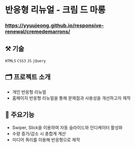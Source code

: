 # 반응형 리뉴얼 - 크림 드 마롱

### <https://yyuujeong.github.io/responsive-renewal/cremedemarrons/>

## :hammer_and_pick: 기술
```HTML5``` ```CSS3``` ```JS``` ```jQuery```

## :card_index_dividers: 프로젝트 소개
- 개인 반응형 리뉴얼
- 홈페이지 반응형 리뉴얼을 통해 문제점과 사용성을 개선하고자 제작

## :mag_right: 주요기능
- Swiper, Slick을 이용하여 자동 슬라이드와 인디케이터 활성화
- 수량 증가/감소 시 총합계 계산
- 미디어 쿼리를 이용해 반응형으로 제작

